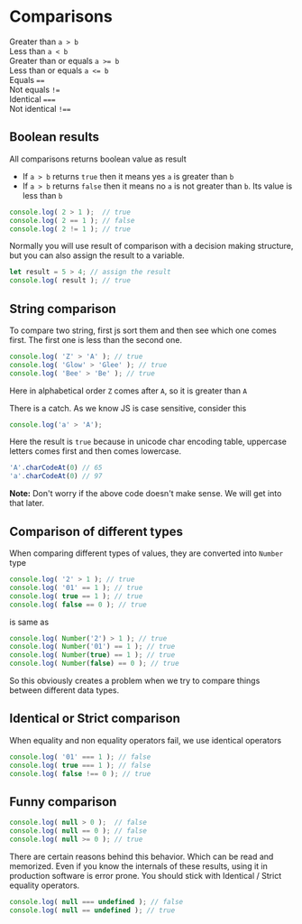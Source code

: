 # Comparisons
Greater than `a > b`   
Less than `a < b`   
Greater than or equals `a >= b`  
Less than or equals `a <= b`  
Equals `==`   
Not equals `!=`  
Identical `===`  
Not identical `!==`  

## Boolean results
All comparisons returns boolean value as result
* If `a > b` returns `true` then it means yes `a` is greater than `b`
* If `a > b` returns `false` then it means no `a` is not greater than `b`. Its value is less than `b`

```js
console.log( 2 > 1 );  // true
console.log( 2 == 1 ); // false
console.log( 2 != 1 ); // true
```
Normally you will use result of comparison with a decision making structure, but you can also assign the result to a variable.
```js
let result = 5 > 4; // assign the result
console.log( result ); // true
```

## String comparison
To compare two string, first js sort them and then see which one comes first. The first one is less than the second one.
```js
console.log( 'Z' > 'A' ); // true
console.log( 'Glow' > 'Glee' ); // true
console.log( 'Bee' > 'Be' ); // true
```
Here in alphabetical order `Z` comes after `A`, so it is greater than `A`

There is a catch. As we know JS is case sensitive, consider this
```js
console.log('a' > 'A');
```
Here the result is `true` because in unicode char encoding table, uppercase letters comes first and then comes lowercase.
```js
'A'.charCodeAt(0) // 65
'a'.charCodeAt(0) // 97
```
**Note:** Don't worry if the above code doesn't make sense. We will get into that later.

## Comparison of different types
When comparing different types of values, they are converted into `Number` type
```js
console.log( '2' > 1 ); // true
console.log( '01' == 1 ); // true
console.log( true == 1 ); // true
console.log( false == 0 ); // true
```
is same as
```js
console.log( Number('2') > 1 ); // true
console.log( Number('01') == 1 ); // true
console.log( Number(true) == 1 ); // true
console.log( Number(false) == 0 ); // true
```
So this obviously creates a problem when we try to compare things between different data types.

## Identical or Strict comparison
When equality and non equality operators fail, we use identical operators
```js
console.log( '01' === 1 ); // false
console.log( true === 1 ); // false
console.log( false !== 0 ); // true
```

## Funny comparison
```js
console.log( null > 0 );  // false
console.log( null == 0 ); // false
console.log( null >= 0 ); // true
```

There are certain reasons behind this behavior. Which can be read and memorized. Even if you know the internals of these results, using it in production software is error prone. You should stick with Identical / Strict equality operators.

```js
console.log( null === undefined ); // false
console.log( null == undefined ); // true
```
